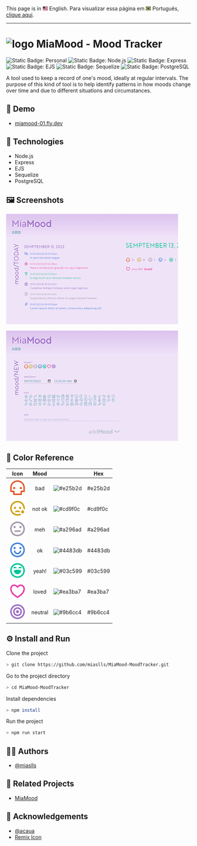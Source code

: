This page is in <img src="assets/img/flag-en.png" width="14" alt="English" /> English.
Para visualizar essa página em <img src="assets/img/flag-pt-br.png" width="14" alt="Português" /> Português, [clique aqui](./README-ptbr.md).

---

# <img src="public/IMG/logo.png" alt="logo" width="22px" /> MiaMood - Mood Tracker

![Static Badge: Personal](https://img.shields.io/badge/personal-mediumpurple)
![Static Badge: Node.js](https://img.shields.io/badge/Node.js-5a5a5a?logo=nodedotjs)
![Static Badge: Express](https://img.shields.io/badge/Express-5a5a5a?logo=express)
![Static Badge: EJS](https://img.shields.io/badge/EJS-5a5a5a)
![Static Badge: Sequelize](https://img.shields.io/badge/Sequelize-5a5a5a?logo=sequelize)
![Static Badge: PostgreSQL](https://img.shields.io/badge/PostgreSQL-5a5a5a?logo=postgresql)

A tool used to keep a record of one's mood, ideally at regular intervals. The purpose of this kind of tool is to help identify patterns in how moods change over time and due to different situations and circumstances.

## 🔗 Demo

- [miamood-01.fly.dev](https://miamood-01.fly.dev/)

## 🧮 Technologies

- Node.js
- Express
- EJS
- Sequelize
- PostgreSQL

## 🖼️ Screenshots

[<img src="assets/img/thumb-01.png" alt="MiaMood App Screenshot">](assets/img/screenshot-01.png)

[<img src="assets/img/thumb-02.png" alt="MiaMood App Screenshot">](assets/img/screenshot-02.png)

## 🍭 Color Reference

|                            Icon                            |  Mood   |                                                     | Hex     |
| :--------------------------------------------------------: | :-----: | --------------------------------------------------- | ------- |
|         ![skull icon](assets/icon/skull-line.svg)          |   bad   | ![#e25b2d](https://dummyimage.com/10/e25b2d&text=+) | #e25b2d |
|      ![crying icon](assets/icon/emotion-sad-line.svg)      | not ok  | ![#cd9f0c](https://dummyimage.com/10/cd9f0c&text=+) | #cd9f0c |
| ![no expression icon](assets/icon/emotion-normal-line.svg) |   meh   | ![#a296ad](https://dummyimage.com/10/a296ad&text=+) | #a296ad |
|     ![happy icon](assets/icon/emotion-happy-line.svg)      |   ok    | ![#4483db](https://dummyimage.com/10/4483db&text=+) | #4483db |
|    ![laughing icon](assets/icon/emotion-laugh-line.svg)    |  yeah!  | ![#03c599](https://dummyimage.com/10/ff0000&text=+) | #03c599 |
|        ![heart icon](assets/icon/heart-3-line.svg)         |  loved  | ![#ea3ba7](https://dummyimage.com/10/ea3ba7&text=+) | #ea3ba7 |
|       ![circles icon](assets/icon/focus-2-line.svg)        | neutral | ![#9b6cc4](https://dummyimage.com/10/9b6cc4&text=+) | #9b6cc4 |

## ⚙️ Install and Run

Clone the project

```bash
> git clone https://github.com/miaslls/MiaMood-MoodTracker.git
```

Go to the project directory

```bash
> cd MiaMood-MoodTracker
```

Install dependencies

```bash
> npm install
```

Run the project

```bash
> npm run start
```

## 👩‍💻 Authors

- [@miaslls](https://www.github.com/miaslls)

## 📑 Related Projects

- [MiaMood](https://github.com/miaslls/MiaMood)

## 🫶 Acknowledgements

- [@acaua](https://www.github.com/acaua)
- [Remix Icon](https://remixicon.com/)
